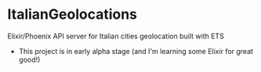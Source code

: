 # ItalianGeolocations

Elixir/Phoenix API server for Italian cities geolocation built with ETS

  * This project is in early alpha stage (and I'm learning some Elixir for great good!)
